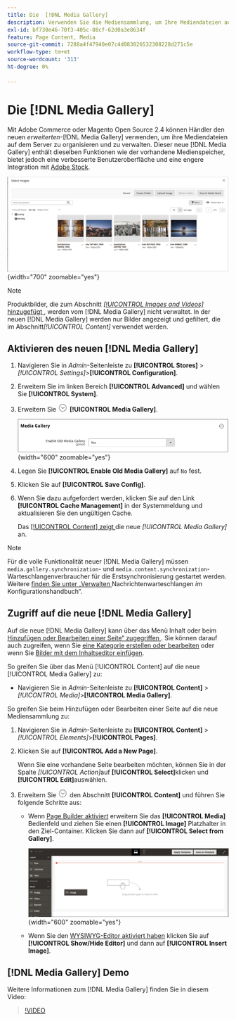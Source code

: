 ```yaml
---
title: Die  [!DNL Media Gallery]
description: Verwenden Sie die Mediensammlung, um Ihre Mediendateien auf dem Server zu organisieren und zu verwalten.
exl-id: bf730e46-70f3-405c-88cf-62d0a3e8634f
feature: Page Content, Media
source-git-commit: 7288a4f47940e07c4d083826532308228d271c5e
workflow-type: tm+mt
source-wordcount: '313'
ht-degree: 0%

---
```


# Die [!DNL Media Gallery]

Mit Adobe Commerce oder Magento Open Source 2.4 können Händler den neuen _erweiterten_-[!DNL Media Gallery] verwenden, um ihre Mediendateien auf dem Server zu organisieren und zu verwalten. Dieser neue [!DNL Media Gallery] enthält dieselben Funktionen wie der vorhandene Medienspeicher, bietet jedoch eine verbesserte Benutzeroberfläche und eine engere Integration mit [Adobe Stock][adobe-stock].

![Bilder, die im Mediensammlungs-Raster angezeigt werden](./assets/media-gallery-grid.png){width="700" zoomable="yes"}

>[!NOTE]
>
>Produktbilder, die zum Abschnitt [_[!UICONTROL Images and Videos]_&#x200B;hinzugefügt ](../catalog/product-image.md#upload-an-image), werden vom [!DNL Media Gallery] nicht verwaltet. In der neuen [!DNL Media Gallery] werden nur Bilder angezeigt und gefiltert, die im Abschnitt&#x200B;_[!UICONTROL Content]_ verwendet werden.

## Aktivieren des neuen [!DNL Media Gallery]

1. Navigieren Sie in _Admin_-Seitenleiste zu **[!UICONTROL Stores]** > _[!UICONTROL Settings]_>**[!UICONTROL Configuration]**.

1. Erweitern Sie im linken Bereich **[!UICONTROL Advanced]** und wählen Sie **[!UICONTROL System]**.

1. Erweitern Sie ![Erweiterungsauswahl](../assets/icon-display-expand.png) **[!UICONTROL Media Gallery]**.

   ![Erweiterte Konfiguration - [!DNL Media Gallery]](./assets/system-media-gallery.png){width="600" zoomable="yes"}

1. Legen Sie **[!UICONTROL Enable Old Media Gallery]** auf `No` fest.

1. Klicken Sie auf **[!UICONTROL Save Config]**.

1. Wenn Sie dazu aufgefordert werden, klicken Sie auf den Link **[!UICONTROL Cache Management]** in der Systemmeldung und aktualisieren Sie den ungültigen Cache.

   Das [[!UICONTROL Content] zeigt ](/help/content-design/content-menu.md) die neue _[!UICONTROL Media Gallery]_&#x200B;an.

>[!NOTE]
>
>Für die volle Funktionalität neuer [!DNL Media Gallery] müssen `media.gallery.synchronization`- und `media.content.synchronization`-Warteschlangenverbraucher für die Erstsynchronisierung gestartet werden. Weitere [ finden Sie unter „Verwalten ](https://experienceleague.adobe.com/docs/commerce-operations/configuration-guide/message-queues/manage-message-queues.html) Nachrichtenwarteschlangen _im_ Konfigurationshandbuch“.

## Zugriff auf die neue [!DNL Media Gallery]

Auf die neue [!DNL Media Gallery] kann über das Menü Inhalt oder beim [Hinzufügen oder Bearbeiten einer Seite“ zugegriffen ](/help/content-design/page-add.md). Sie können darauf auch zugreifen, wenn Sie [eine Kategorie erstellen oder bearbeiten](/help/catalog/category-create.md) oder wenn Sie [Bilder mit dem Inhaltseditor einfügen](/help/content-design/editor-insert-image.md).

So greifen Sie über das Menü [!UICONTROL Content] auf die neue [!UICONTROL Media Gallery] zu:

- Navigieren Sie in _Admin_-Seitenleiste zu **[!UICONTROL Content]** > _[!UICONTROL Media]_>**[!UICONTROL Media Gallery]**.

So greifen Sie beim Hinzufügen oder Bearbeiten einer Seite auf die neue Mediensammlung zu:

1. Navigieren Sie in _Admin_-Seitenleiste zu **[!UICONTROL Content]** > _[!UICONTROL Elements]_>**[!UICONTROL Pages]**.

1. Klicken Sie auf **[!UICONTROL Add a New Page]**.

   Wenn Sie eine vorhandene Seite bearbeiten möchten, können Sie in der Spalte _[!UICONTROL Action]_&#x200B;auf **[!UICONTROL Select]**&#x200B;klicken und **[!UICONTROL Edit]**&#x200B;auswählen.

1. Erweitern Sie ![Erweiterungsauswahl](../assets/icon-display-expand.png) den Abschnitt **[!UICONTROL Content]** und führen Sie folgende Schritte aus:

   - Wenn [Page Builder aktiviert](../page-builder/setup.md) erweitern Sie das **[!UICONTROL Media]** Bedienfeld und ziehen Sie einen **[!UICONTROL Image]** Platzhalter in den Ziel-Container. Klicken Sie dann auf **[!UICONTROL Select from Gallery]**.

     ![Bild zum Staging ziehen](./assets/pb-media-image-drag.png){width="600" zoomable="yes"}

   - Wenn Sie den [WYSIWYG-Editor aktiviert haben](/help/content-design/editor.md) klicken Sie auf **[!UICONTROL Show/Hide Editor]** und dann auf **[!UICONTROL Insert Image]**.

## [!DNL Media Gallery] Demo

Weitere Informationen zum [!DNL Media Gallery] finden Sie in diesem Video:

>[!VIDEO](https://video.tv.adobe.com/v/343785?quality=12&learn=on)

[adobe-stock]: https://stock.adobe.com

